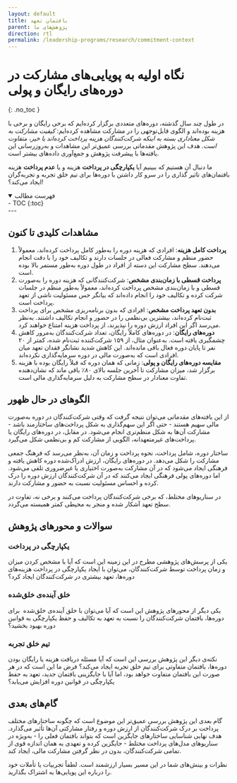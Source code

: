```yaml
---
layout: default
title: بافتمان تعهد
parent: پژوهش‌های ما
direction: rtl
permalink: /leadership-programs/research/commitment-context
---
```


# نگاه اولیه به پویایی‌های مشارکت در دوره‌های رایگان و پولی
{: .no_toc }

در طول چند سال گذشته، دوره‌های متعددی برگزار کرده‌ایم که برخی رایگان و برخی با هزینه بوده‌اند و الگوی قابل‌توجهی را در مشارکت مشاهده کرده‌ایم: _کیفیت مشارکت به شکل معناداری بسته به اینکه شرکت‌کنندگان هزینه پرداخت کرده‌اند یا خیر، متفاوت است._ هدف این پژوهش مقدماتی بررسی عمیق‌تر این مشاهدات و به‌روزرسانی این یافته‌ها با پیشرفت پژوهش و جمع‌آوری داده‌های بیشتر است.

ما دنبال آن هستیم که ببینیم آیا **یکپارچگی در پرداخت** هزینه و یا **عدم پرداخت** هزینه بافتمان‌های تاثیر گذاری را در سرو کار داشتن با دوره‌ها برای تیم خلق تجربه و تجربه‌گران ایجاد می‌کند؟!

<details open markdown="block">
  <summary>فهرست مطالب</summary>
  - TOC
  {:toc}
</details>
---

## مشاهدات کلیدی تا کنون

1. **پرداخت کامل هزینه**: افرادی که هزینه دوره را به‌طور کامل پرداخت کرده‌اند، معمولاً حضور منظم و مشارکت فعالی در جلسات دارند و تکالیف خود را با دقت انجام می‌دهند. سطح مشارکت این دسته از افراد در طول دوره به‌طور مستمر بالا بوده است.
2. **پرداخت قسطی با زمان‌بندی مشخص**: شرکت‌کنندگانی که هزینه دوره را به‌صورت قسطی و با زمان‌بندی مشخص پرداخت کرده‌اند، معمولاً به‌طور منظم در جلسات شرکت کرده و تکالیف خود را انجام داده‌اند که بیانگر حس مسئولیت ناشی از تعهد پرداخت است.
3. **بدون تعهد پرداخت مشخص**: افرادی که بدون برنامه‌ریزی مشخص برای پرداخت ثبت‌نام کرده‌اند، بیشترین بی‌نظمی را در حضور و انجام تکالیف داشتند. به‌نظر می‌رسد اگر این افراد ارزش دوره را نپذیرند، از پرداخت هزینه امتناع خواهند کرد.
4. **دوره‌های رایگان**: در دوره‌های کاملاً رایگان، تعداد شرکت‌کنندگان به‌مرور کاهش چشمگیری یافته است. به‌عنوان مثال، از ۱۵۹ شرکت‌کننده ثبت‌نام شده، کمتر از ۲۰ نفر تا پایان دوره فعال باقی مانده‌اند. این کاهش شدید نشانگر فقدان تعهد میان افرادی است که به‌صورت مالی در دوره سرمایه‌گذاری نکرده‌اند.
5. **مقایسه دوره‌های رایگان و پولی**: زمانی که همان دوره که قبلاً رایگان بوده با هزینه برگزار شد، میزان مشارکت تا آخرین جلسه بالای ۸۰٪ باقی ماند که نشان‌دهنده تفاوت معنادار در سطح مشارکت به دلیل سرمایه‌گذاری مالی است.

## الگوهای در حال ظهور
از این یافته‌های مقدماتی می‌توان نتیجه گرفت که وقتی شرکت‌کنندگان در دوره به‌صورت مالی سهیم هستند - حتی اگر این سهم‌گذاری به شکل پرداخت‌های ساختارمند باشد - مشارکت آن‌ها به شکل منظم‌تری انجام می‌شود. در مقابل، در دوره‌های رایگان یا پرداخت‌های غیرمتعهدانه، الگویی از مشارکت کم و بی‌نظمی شکل می‌گیرد.

ساختار دوره، شامل پرداخت، نحوه پرداخت و زمان آن، به‌نظر می‌رسد که فرهنگ جمعی مشارکت را شکل می‌دهد. در دوره‌های رایگان، ارزش ادراک‌شده دوره کاهش یافته و فرهنگی ایجاد می‌شود که در آن مشارکت به‌صورت اختیاری یا غیرضروری تلقی می‌شود. اما دوره‌های پولی فرهنگی ایجاد می‌کنند که در آن شرکت‌کنندگان ارزش دوره را درک کرده و احساس مسئولیت نسبت به حضور و مشارکت دارند.

در سناریوهای مختلط، که برخی شرکت‌کنندگان پرداخت می‌کنند و برخی نه، تفاوت در سطح تعهد آشکار شده و منجر به محیطی کمتر همبسته می‌گردد.

## سوالات و محور‌های پژوهش

### یکپارچگی در پرداخت
یکی از پرسش‌های پژوهشی مطرح در این زمینه این است که آیا با مشخص کردن میزان و زمان پرداخت توسط شرکت‌کنندگان، می‌توان با ایجاد یکپارچگی در پرداخت هزینه‌های دوره‌ها، تعهد بیشتری در شرکت‌کنندگان ایجاد کرد؟

### خلق آینده‌ی خلق‌شده
یکی دیگر از محورهای پژوهش این است که آیا می‌توان با خلق آینده‌‌‌ی خلق‌شده  برای دوره‌ها، بافتمان شرکت‌کنندگان را نسبت به تعهد به تکالیف و حفظ یکپارچگی به قوانین دوره بهبود بخشید؟

### تیم خلق تجربه
نکته‌ی دیگر این پژوهش بررسی این است که آیا مسئله دریافت هزینه یا رایگان بودن دوره‌ها، بافتمان متفاوتی برای تیم خلق تجربه ایجاد می‌کند؟ فرض ما این است که در هر صورت این بافتمان متفاوت خواهد بود، اما آیا با جایگزینی بافتمان جدید، تعهد به حفظ یکپارچگی در قوانین دوره افزایش می‌یابد؟

## گام‌های بعدی
گام بعدی این پژوهش بررسی عمیق‌تر این موضوع است که چگونه ساختارهای مختلف پرداخت بر درک شرکت‌کنندگان از ارزش دوره و رفتار مشارکتی آن‌ها تأثیر می‌گذارد. هدف نهایی شناسایی ساختارهای جایگزین است که بتواند بافتمان فعلی را - به‌ویژه در سناریوهای مدل‌های پرداخت مختلط - جایگزین کرده و تعهدی به همان اندازه قوی از تمامی شرکت‌کنندگان، بدون در نظر گرفتن مشارکت مالی، ایجاد کند.

نظرات و بینش‌های شما در این مسیر بسیار ارزشمند است. لطفاً تجربیات یا تأملات خود را درباره این پویایی‌ها به اشتراک بگذارید.


